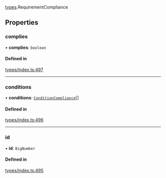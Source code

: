 [types](../../Modules/Types/Types.md).RequirementCompliance

## Properties

### complies

• **complies**: `boolean`

#### Defined in

[types/index.ts:497](https://github.com/PolymeshAssociation/polymesh-sdk/blob/15be87e8/src/types/index.ts#L497)

___

### conditions

• **conditions**: [`ConditionCompliance`](ConditionCompliance.md)[]

#### Defined in

[types/index.ts:496](https://github.com/PolymeshAssociation/polymesh-sdk/blob/15be87e8/src/types/index.ts#L496)

___

### id

• **id**: `BigNumber`

#### Defined in

[types/index.ts:495](https://github.com/PolymeshAssociation/polymesh-sdk/blob/15be87e8/src/types/index.ts#L495)
